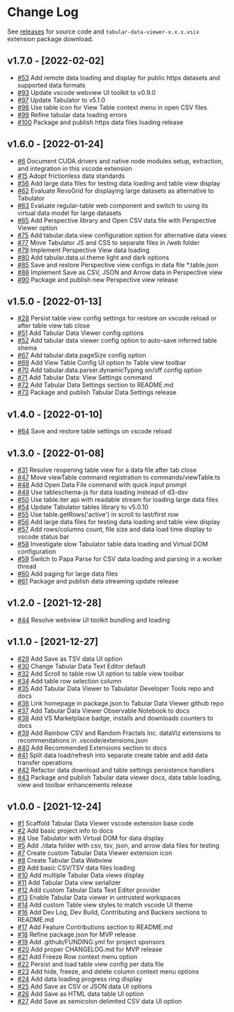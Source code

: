 # Change Log

See [releases](https://github.com/RandomFractals/tabular-data-viewer/releases) for source code and `tabular-data-viewer-x.x.x.vsix` extension package download.

## v1.7.0 - [2022-02-02]
- [#53](https://github.com/RandomFractals/tabular-data-viewer/issues/53)
Add remote data loading and display for public https datasets and supported data formats
- [#93](https://github.com/RandomFractals/tabular-data-viewer/issues/93)
Update vscode webview UI toolkit to v0.9.0
- [#97](https://github.com/RandomFractals/tabular-data-viewer/issues/97)
Update Tabulator to v5.1.0
- [#98](https://github.com/RandomFractals/tabular-data-viewer/issues/98)
Use table icon for View Table context menu in open CSV files
- [#99](https://github.com/RandomFractals/tabular-data-viewer/issues/99)
Refine tabular data loading errors
- [#100](https://github.com/RandomFractals/tabular-data-viewer/issues/100)
Package and publish https data files loading release

## v1.6.0 - [2022-01-24]
- [#6](https://github.com/RandomFractals/tabular-data-viewer/issues/6)
Document CUDA drivers and native node modules setup, extraction, and integration in this vscode extension
- [#15](https://github.com/RandomFractals/tabular-data-viewer/issues/15)
Adopt frictionless data standards
- [#56](https://github.com/RandomFractals/tabular-data-viewer/issues/56)
Add large data files for testing data loading and table view display
- [#62](https://github.com/RandomFractals/tabular-data-viewer/issues/62)
Evaluate RevoGrid for displaying large datasets as alternative to Tabulator
- [#63](https://github.com/RandomFractals/tabular-data-viewer/issues/63)
Evaluate regular-table web component and switch to using its virtual data model for large datasets
- [#65](https://github.com/RandomFractals/tabular-data-viewer/issues/65)
Add Perspective library and Open CSV data file with Perspective Viewer option
- [#75](https://github.com/RandomFractals/tabular-data-viewer/issues/75)
Add tabular.data.view configuration option for alternative data views
- [#77](https://github.com/RandomFractals/tabular-data-viewer/issues/77)
Move Tabulator JS and CSS to separate files in /web folder
- [#79](https://github.com/RandomFractals/tabular-data-viewer/issues/79)
Implement Perspective View data loading
- [#80](https://github.com/RandomFractals/tabular-data-viewer/issues/80)
Add tabular.data.ui.theme light and dark options
- [#85](https://github.com/RandomFractals/tabular-data-viewer/issues/85)
Save and restore Perspective view configs in data file *.table.json
- [#88](https://github.com/RandomFractals/tabular-data-viewer/issues/88)
Implement Save as CSV, JSON and Arrow data in Perspective view
- [#90](https://github.com/RandomFractals/tabular-data-viewer/issues/90)
Package and publish new Perspective view release

## v1.5.0 - [2022-01-13]
- [#28](https://github.com/RandomFractals/tabular-data-viewer/issues/28)
Persist table view config settings for restore on vscode reload or after table view tab close
- [#51](https://github.com/RandomFractals/tabular-data-viewer/issues/51)
Add Tabular Data Viewer config options
- [#52](https://github.com/RandomFractals/tabular-data-viewer/issues/52)
Add tabular data viewer config option to auto-save inferred table shema
- [#67](https://github.com/RandomFractals/tabular-data-viewer/issues/67)
Add tabular.data.pageSize config option
- [#69](https://github.com/RandomFractals/tabular-data-viewer/issues/69)
Add View Table Config UI option to Table view toolbar
- [#70](https://github.com/RandomFractals/tabular-data-viewer/issues/70)
Add tabular.data.parser.dynamicTyping on/off config option
- [#71](https://github.com/RandomFractals/tabular-data-viewer/issues/71)
Add Tabular Data: View Settings command
- [#72](https://github.com/RandomFractals/tabular-data-viewer/issues/72)
Add Tabular Data Settings section to README.md
- [#73](https://github.com/RandomFractals/tabular-data-viewer/issues/73)
Package and publish Tabular Data Settings release

## v1.4.0 - [2022-01-10]
- [#64](https://github.com/RandomFractals/tabular-data-viewer/issues/64)
Save and restore table settings on vscode reload
## v1.3.0 - [2022-01-08]
- [#31](https://github.com/RandomFractals/tabular-data-viewer/issues/31)
Resolve reopening table view for a data file after tab close
- [#47](https://github.com/RandomFractals/tabular-data-viewer/issues/47)
Move viewTable command registration to commands/viewTable.ts
- [#48](https://github.com/RandomFractals/tabular-data-viewer/issues/48)
Add Open Data File command with quick input prompt
- [#49](https://github.com/RandomFractals/tabular-data-viewer/issues/49)
Use tableschema-js for data loading instead of d3-dsv
- [#50](https://github.com/RandomFractals/tabular-data-viewer/issues/50)
Use table.iter api with readable stream for loading large data files
- [#54](https://github.com/RandomFractals/tabular-data-viewer/issues/54)
Update Tabulator tables library to v5.0.10
- [#55](https://github.com/RandomFractals/tabular-data-viewer/issues/55)
Use table.getRows('active') in scroll to last/first row
- [#56](https://github.com/RandomFractals/tabular-data-viewer/issues/56)
Add large data files for testing data loading and table view display
- [#57](https://github.com/RandomFractals/tabular-data-viewer/issues/57)
Add rows/columns count, file size and data load time display to vscode status bar
- [#58](https://github.com/RandomFractals/tabular-data-viewer/issues/58)
Investigate slow Tabulator table data loading and Virtual DOM configuration
- [#59](https://github.com/RandomFractals/tabular-data-viewer/issues/59)
Switch to Papa Parse for CSV data loading and parsing in a worker thread
- [#60](https://github.com/RandomFractals/tabular-data-viewer/issues/60)
Add paging for large data files
- [#61](https://github.com/RandomFractals/tabular-data-viewer/issues/61)
Package and publish data streaming update release
## v1.2.0 - [2021-12-28]
- [#44](https://github.com/RandomFractals/tabular-data-viewer/issues/44)
Resolve webview UI toolkit bundling and loading

## v1.1.0 - [2021-12-27]
- [#29](https://github.com/RandomFractals/tabular-data-viewer/issues/29)
Add Save as TSV data UI option
- [#30](https://github.com/RandomFractals/tabular-data-viewer/issues/30)
Change Tabular Data Text Editor default
- [#32](https://github.com/RandomFractals/tabular-data-viewer/issues/32)
Add Scroll to table row UI option to table view toolbar
- [#34](https://github.com/RandomFractals/tabular-data-viewer/issues/34)
Add table row selection column
- [#35](https://github.com/RandomFractals/tabular-data-viewer/issues/35)
Add Tabular Data Viewer to Tabulator Developer Tools repo and docs
- [#36](https://github.com/RandomFractals/tabular-data-viewer/issues/36)
Link homepage in package.json to Tabular Data Viewer github repo
- [#37](https://github.com/RandomFractals/tabular-data-viewer/issues/37)
Add Tabular Data Viewer Observable Notebook to docs
- [#38](https://github.com/RandomFractals/tabular-data-viewer/issues/38)
Add VS Marketplace badge, installs and downloads counters to docs
- [#39](https://github.com/RandomFractals/tabular-data-viewer/issues/39)
Add Rainbow CSV and Random Fractals Inc. dataViz extensions to recommendations in .vscode/extensions.json
- [#40](https://github.com/RandomFractals/tabular-data-viewer/issues/40)
Add Recommended Extensions section to docs
- [#41](https://github.com/RandomFractals/tabular-data-viewer/issues/41)
Split data load/refresh into separate create table and add data transfer operations
- [#42](https://github.com/RandomFractals/tabular-data-viewer/issues/42)
Refactor data download and table settings persistence handlers
- [#43](https://github.com/RandomFractals/tabular-data-viewer/issues/43)
Package and publish Tabular data viewer docs, data table loading, view and toolbar enhancements release

## v1.0.0 - [2021-12-24]

- [#1](https://github.com/RandomFractals/tabular-data-viewer/issues/1)
Scaffold Tabular Data Viewer vscode extension base code
- [#2](https://github.com/RandomFractals/tabular-data-viewer/issues/2)
Add basic project info to docs
- [#4](https://github.com/RandomFractals/tabular-data-viewer/issues/4)
Use Tabulator with Virtual DOM for data display
- [#5](https://github.com/RandomFractals/tabular-data-viewer/issues/5)
Add ./data folder with csv, tsv, json, and arrow data files for testing
- [#7](https://github.com/RandomFractals/tabular-data-viewer/issues/7)
Create custom Tabular Data Viewer extension icon 
- [#8](https://github.com/RandomFractals/tabular-data-viewer/issues/8)
Create Tabular Data Webview
- [#9](https://github.com/RandomFractals/tabular-data-viewer/issues/9)
Add basic CSV/TSV data files loading
- [#10](https://github.com/RandomFractals/tabular-data-viewer/issues/10)
Add multiple Tabular Data views display
- [#11](https://github.com/RandomFractals/tabular-data-viewer/issues/11)
Add Tabular Data view serializer
- [#12](https://github.com/RandomFractals/tabular-data-viewer/issues/12)
Add custom Tabular Data Text Editor provider
- [#13](https://github.com/RandomFractals/tabular-data-viewer/issues/13)
Enable Tabular Data viewer in untrusted workspaces
- [#14](https://github.com/RandomFractals/tabular-data-viewer/issues/14)
Add custom Table view styles to match vscode UI theme
- [#16](https://github.com/RandomFractals/tabular-data-viewer/issues/16)
Add Dev Log, Dev Build, Contributing and Backers sections to README.md
- [#17](https://github.com/RandomFractals/tabular-data-viewer/issues/17)
Add Feature Contributions section to README.md
- [#18](https://github.com/RandomFractals/tabular-data-viewer/issues/18)
Refine package.json for MVP release
- [#19](https://github.com/RandomFractals/tabular-data-viewer/issues/19)
Add .github/FUNDING.yml for project sponsors
- [#20](https://github.com/RandomFractals/tabular-data-viewer/issues/20)
Add proper CHANGELOG.md for MVP release
- [#21](https://github.com/RandomFractals/tabular-data-viewer/issues/21)
Add Freeze Row context menu option
- [#22](https://github.com/RandomFractals/tabular-data-viewer/issues/22)
Persist and load table view config per data file
- [#23](https://github.com/RandomFractals/tabular-data-viewer/issues/23)
Add hide, freeze, and delete column context menu options
- [#24](https://github.com/RandomFractals/tabular-data-viewer/issues/24)
Add data loading progress ring display
- [#25](https://github.com/RandomFractals/tabular-data-viewer/issues/25)
Add Save as CSV or JSON data UI options
- [#26](https://github.com/RandomFractals/tabular-data-viewer/issues/26)
Add Save as HTML data table UI option
- [#27](https://github.com/RandomFractals/tabular-data-viewer/issues/27)
Add Save as semicolon delimited CSV data UI option
